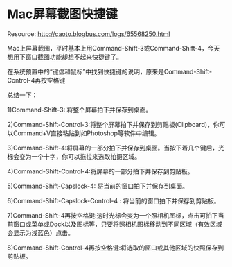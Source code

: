 
# Mac屏幕截图快捷键

Resource: http://caoto.blogbus.com/logs/65568250.html

Mac上屏幕截图，平时基本上用Command-Shift-3或Command-Shift-4，今天想用下窗口截图功能却想不起来快捷键了。

在系统预置中的“键盘和鼠标”中找到快捷键的说明，原来是Command-Shift-Control-4再按空格键

总结一下：

1)Command-Shift-3: 将整个屏幕拍下并保存到桌面。

2)Command-Shift-Control-3:将整个屏幕拍下并保存到剪贴板(Clipboard)，你可以Command+V直接粘贴到如Photoshop等软件中编辑。

3)Command-Shift-4:将屏幕的一部分拍下并保存到桌面。当按下着几个键后，光标会变为一个十字，你可以拖拉来选取拍摄区域。

4)Command-Shift-Control-4:将屏幕的一部分拍下并保存到剪贴板。

5)Command-Shift-Capslock-4: 将当前的窗口拍下并保存到桌面。

6)Command-Shift-Capslock-Control-4 : 将当前的窗口拍下并保存到剪贴板。

7)Command-Shift-4再按空格键:这时光标会变为一个照相机图标，点击可拍下当前窗口或菜单或Dock以及图标等，只要将照相机图标移动到不同区域（有效区域会显示为浅蓝色）点击。

8)Command-Shift-Control-4再按空格键:将选取的窗口或其他区域的快照保存到剪贴板。
